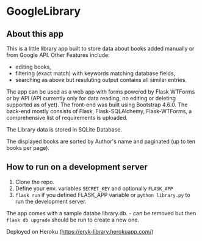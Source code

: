 # GoogleLibrary

## About this app
This is a little library app built to store data about books added manually or from Google API. Other Features include:
* editing books,
* filtering (exact match) with keywords matching database fields,
* searching as above but resuluting output contains all similar entries.

The app can be used as a web app with forms powered by Flask WTForms or by API (API currently only for data reading, no editing or deleting supported as of yet).
The front-end was built using Bootstrap 4.6.0. The back-end mostly consists of Flask, Flask-SQLAlchemy, Flask-WTForms, a comprehensive list of requirements is uploaded.

The Library data is stored in SQLite Database.

The displayed books are sorted by Author's name and paginated (up to ten books per page).

## How to run on a development server

1. Clone the repo.
2. Define your env. variables `SECRET_KEY` and optionally `FLASK_APP`
3. `flask run` if you defined FLASK_APP variable or `python library.py` to run the development server.

The app comes with a sample databe library.db. - can be removed but then `flask db upgrade` should be run to create a new one.

Deployed on Heroku (https://eryk-library.herokuapp.com/)
